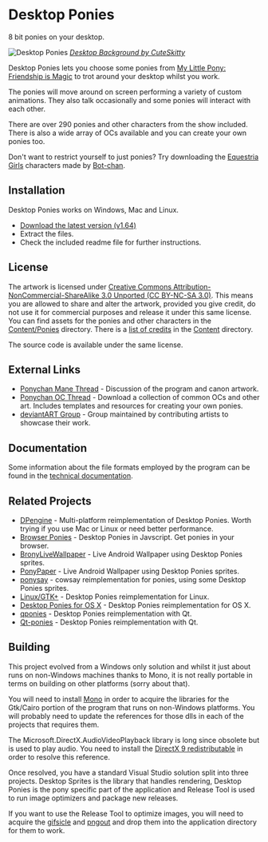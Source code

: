 # Desktop Ponies

8 bit ponies on your desktop.

![Desktop Ponies](http://i.imgur.com/2vVLGt8.jpg)
*[Desktop Background by CuteSkitty](http://cuteskitty.deviantart.com/art/Celestia-256362644)*

Desktop Ponies lets you choose some ponies from [My Little Pony: Friendship is Magic](http://wikipedia.org/wiki/My_Little_Pony:_Friendship_Is_Magic) to trot around your desktop whilst you work.

The ponies will move around on screen performing a variety of custom animations. They also talk occasionally and some ponies will interact with each other.

There are over 290 ponies and other characters from the show included. There is also a wide array of OCs available and you can create your own ponies too.

Don't want to restrict yourself to just ponies? Try downloading the [Equestria Girls](http://sta.sh/2ouk6qgs0sg) characters made by [Bot-chan](http://botchan-mlp.deviantart.com/).

## Installation

Desktop Ponies works on Windows, Mac and Linux.

* [Download the latest version (v1.64)](https://github.com/RoosterDragon/Desktop-Ponies/releases/download/v1.64/Desktop.Ponies.v1.64.zip)
* Extract the files.
* Check the included readme file for further instructions.

## License

The artwork is licensed under [Creative Commons Attribution-NonCommercial-ShareAlike 3.0 Unported (CC BY-NC-SA 3.0)](http://creativecommons.org/licenses/by-nc-sa/3.0/). This means you are allowed to share and alter the artwork, provided you give credit, do not use it for commercial purposes and release it under this same license. You can find assets for the ponies and other characters in the [Content/Ponies](Content/Ponies) directory. There is a [list of credits](Content/credits.txt) in the [Content](Content) directory.

The source code is available under the same license.

## External Links

* [Ponychan Mane Thread](http://www.ponychan.net/fan/res/458.html) - Discussion of the program and canon artwork.
* [Ponychan OC Thread](http://www.ponychan.net/chan/collab/res/43607.html) - Download a collection of common OCs and other art. Includes templates and resources for creating your own ponies.
* [deviantART Group](http://desktop-pony-team.deviantart.com/) - Group maintained by contributing artists to showcase their work.

## Documentation

Some information about the file formats employed by the program can be found in the [technical documentation](techdoc.md).

## Related Projects

* [DPengine](https://github.com/hidefromkgb/DPengine) - Multi-platform reimplementation of Desktop Ponies. Worth trying if you use Mac or Linux or need better performance.
* [Browser Ponies](http://panzi.github.io/Browser-Ponies/) - Desktop Ponies in Javscript. Get ponies in your browser.
* [BronyLiveWallpaper](https://github.com/frankkienl/BronyLiveWallpaper) - Live Android Wallpaper using Desktop Ponies sprites.
* [PonyPaper](https://github.com/Smithers888/PonyPaper) - Live Android Wallpaper using Desktop Ponies sprites.
* [ponysay](https://github.com/erkin/ponysay) - cowsay reimplementation for ponies, using some Desktop Ponies sprites.
* [Linux/GTK+](https://github.com/killerrabbit/Ponies-for-Linux-GTK-) - Desktop Ponies reimplementation for Linux.
* [Desktop Ponies for OS X](https://github.com/xobs/desktop-ponies-mac) - Desktop Ponies reimplementation for OS X.
* [qponies](https://github.com/svenstaro/qponies) - Desktop Ponies reimplementation with Qt.
* [Qt-ponies](https://github.com/myszha/qt-ponies) - Desktop Ponies reimplementation with Qt.

## Building

This project evolved from a Windows only solution and whilst it just about runs on non-Windows machines thanks to Mono, it is not really portable in terms on building on other platforms (sorry about that).

You will need to install [Mono](http://www.mono-project.com/download/) in order to acquire the libraries for the Gtk/Cairo portion of the program that runs on non-Windows platforms. You will probably need to update the references for those dlls in each of the projects that requires them.

The Microsoft.DirectX.AudioVideoPlayback library is long since obsolete but is used to play audio. You need to install the [DirectX 9 redistributable](http://www.microsoft.com/en-us/download/details.aspx?id=35) in order to resolve this reference.

Once resolved, you have a standard Visual Studio solution split into three projects. Desktop Sprites is the library that handles rendering, Desktop Ponies is the pony specific part of the application and Release Tool is used to run image optimizers and package new releases.

If you want to use the Release Tool to optimize images, you will need to acquire the [gifsicle](http://www.lcdf.org/gifsicle/) and [pngout](http://advsys.net/ken/utils.htm) and drop them into the application directory for them to work.
